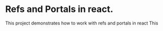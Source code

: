 # Refs and Portals in react.

This project demonstrates how to work with refs and portals in react
This